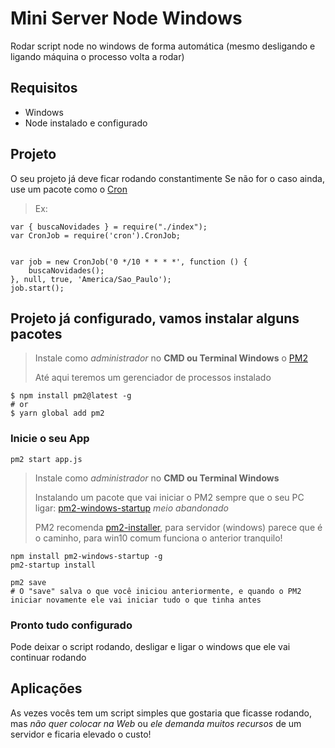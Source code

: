 # Mini Server Node Windows
Rodar script node no windows de forma automática (mesmo desligando e ligando máquina o processo volta a rodar)

## Requisitos
- Windows 
- Node instalado e configurado

## Projeto
O seu projeto já deve ficar rodando constantimente
Se não for o caso ainda, use um pacote como o [Cron](https://www.npmjs.com/package/cron)

> Ex:
```
var { buscaNovidades } = require("./index");
var CronJob = require('cron').CronJob;


var job = new CronJob('0 */10 * * * *', function () {
    buscaNovidades();
}, null, true, 'America/Sao_Paulo');
job.start();
```

## Projeto já configurado, vamos instalar alguns pacotes
> Instale como *administrador* no **CMD ou Terminal Windows** o [PM2](https://pm2.keymetrics.io/docs/usage/quick-start/)
> 
> Até aqui teremos um gerenciador de processos instalado
```
$ npm install pm2@latest -g
# or
$ yarn global add pm2
```

### Inicie o seu App
```
pm2 start app.js
```

> Instale como *administrador* no **CMD ou Terminal Windows**
> 
> Instalando um pacote que vai iniciar o PM2 sempre que o seu PC ligar: [pm2-windows-startup](https://github.com/marklagendijk/node-pm2-windows-startup) *meio abandonado* 
> 
> PM2 recomenda [pm2-installer](https://github.com/jessety/pm2-installer), para servidor (windows) parece que é o caminho, para win10 comum funciona o anterior tranquilo!
```
npm install pm2-windows-startup -g
pm2-startup install

pm2 save   
# O "save" salva o que você iniciou anteriormente, e quando o PM2 iniciar novamente ele vai iniciar tudo o que tinha antes
```

### Pronto tudo configurado
Pode deixar o script rodando, desligar e ligar o windows que ele vai continuar rodando

## Aplicações
As vezes vocês tem um script simples que gostaria que ficasse rodando, mas *não quer colocar na Web* ou *ele demanda muitos recursos* de um servidor e ficaria elevado o custo! 
